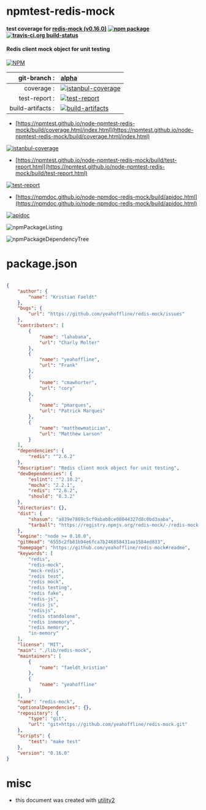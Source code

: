 # npmtest-redis-mock

#### test coverage for  [redis-mock (v0.16.0)](https://github.com/yeahoffline/redis-mock#readme)  [![npm package](https://img.shields.io/npm/v/npmtest-redis-mock.svg?style=flat-square)](https://www.npmjs.org/package/npmtest-redis-mock) [![travis-ci.org build-status](https://api.travis-ci.org/npmtest/node-npmtest-redis-mock.svg)](https://travis-ci.org/npmtest/node-npmtest-redis-mock)

#### Redis client mock object for unit testing

[![NPM](https://nodei.co/npm/redis-mock.png?downloads=true&downloadRank=true&stars=true)](https://www.npmjs.com/package/redis-mock)

| git-branch : | [alpha](https://github.com/npmtest/node-npmtest-redis-mock/tree/alpha)|
|--:|:--|
| coverage : | [![istanbul-coverage](https://npmtest.github.io/node-npmtest-redis-mock/build/coverage.badge.svg)](https://npmtest.github.io/node-npmtest-redis-mock/build/coverage.html/index.html)|
| test-report : | [![test-report](https://npmtest.github.io/node-npmtest-redis-mock/build/test-report.badge.svg)](https://npmtest.github.io/node-npmtest-redis-mock/build/test-report.html)|
| build-artifacts : | [![build-artifacts](https://npmtest.github.io/node-npmtest-redis-mock/glyphicons_144_folder_open.png)](https://github.com/npmtest/node-npmtest-redis-mock/tree/gh-pages/build)|

- [https://npmtest.github.io/node-npmtest-redis-mock/build/coverage.html/index.html](https://npmtest.github.io/node-npmtest-redis-mock/build/coverage.html/index.html)

[![istanbul-coverage](https://npmtest.github.io/node-npmtest-redis-mock/build/screenCapture.buildCi.browser.%252Ftmp%252Fbuild%252Fcoverage.lib.html.png)](https://npmtest.github.io/node-npmtest-redis-mock/build/coverage.html/index.html)

- [https://npmtest.github.io/node-npmtest-redis-mock/build/test-report.html](https://npmtest.github.io/node-npmtest-redis-mock/build/test-report.html)

[![test-report](https://npmtest.github.io/node-npmtest-redis-mock/build/screenCapture.buildCi.browser.%252Ftmp%252Fbuild%252Ftest-report.html.png)](https://npmtest.github.io/node-npmtest-redis-mock/build/test-report.html)

- [https://npmdoc.github.io/node-npmdoc-redis-mock/build/apidoc.html](https://npmdoc.github.io/node-npmdoc-redis-mock/build/apidoc.html)

[![apidoc](https://npmdoc.github.io/node-npmdoc-redis-mock/build/screenCapture.buildCi.browser.%252Ftmp%252Fbuild%252Fapidoc.html.png)](https://npmdoc.github.io/node-npmdoc-redis-mock/build/apidoc.html)

![npmPackageListing](https://npmtest.github.io/node-npmtest-redis-mock/build/screenCapture.npmPackageListing.svg)

![npmPackageDependencyTree](https://npmtest.github.io/node-npmtest-redis-mock/build/screenCapture.npmPackageDependencyTree.svg)



# package.json

```json

{
    "author": {
        "name": "Kristian Faeldt"
    },
    "bugs": {
        "url": "https://github.com/yeahoffline/redis-mock/issues"
    },
    "contributors": [
        {
            "name": "lahabana",
            "url": "Charly Molter"
        },
        {
            "name": "yeahoffline",
            "url": "Frank"
        },
        {
            "name": "cmawhorter",
            "url": "cory"
        },
        {
            "name": "pmarques",
            "url": "Patrick Marques"
        },
        {
            "name": "matthewmatician",
            "url": "Matthew Larson"
        }
    ],
    "dependencies": {
        "redis": "^2.6.2"
    },
    "description": "Redis client mock object for unit testing",
    "devDependencies": {
        "eslint": "^2.10.2",
        "mocha": "2.2.1",
        "redis": "^2.6.2",
        "should": "8.3.2"
    },
    "directories": {},
    "dist": {
        "shasum": "a839e7869c5cf9abab8ce08044327d8c0bd3aaba",
        "tarball": "https://registry.npmjs.org/redis-mock/-/redis-mock-0.16.0.tgz"
    },
    "engine": "node >= 0.10.0",
    "gitHead": "6555c2fb81b94e6fca7b246858431aa1584ed833",
    "homepage": "https://github.com/yeahoffline/redis-mock#readme",
    "keywords": [
        "redis",
        "redis-mock",
        "mock-redis",
        "redis test",
        "redis mock",
        "redis testing",
        "redis fake",
        "redis-js",
        "redis js",
        "redisjs",
        "redis standalone",
        "redis inmemory",
        "redis memory",
        "in-memory"
    ],
    "license": "MIT",
    "main": "./lib/redis-mock",
    "maintainers": [
        {
            "name": "faeldt_kristian"
        },
        {
            "name": "yeahoffline"
        }
    ],
    "name": "redis-mock",
    "optionalDependencies": {},
    "repository": {
        "type": "git",
        "url": "git+https://github.com/yeahoffline/redis-mock.git"
    },
    "scripts": {
        "test": "make test"
    },
    "version": "0.16.0"
}
```



# misc
- this document was created with [utility2](https://github.com/kaizhu256/node-utility2)
